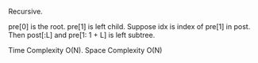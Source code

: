 Recursive.

pre[0] is the root. pre[1] is left child. Suppose idx is index of pre[1] in post. Then post[:L] and pre[1: 1 + L] is left subtree.


Time Complexity O(N). Space Complexity O(N)